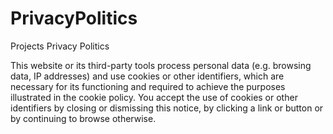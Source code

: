 # PrivacyPolitics
Projects Privacy Politics 


This website or its third-party tools process personal data (e.g. browsing data, IP addresses) and use cookies or other identifiers, which are necessary for its functioning and required to achieve the purposes illustrated in the cookie policy.
You accept the use of cookies or other identifiers by closing or dismissing this notice, by clicking a link or button or by continuing to browse otherwise.
